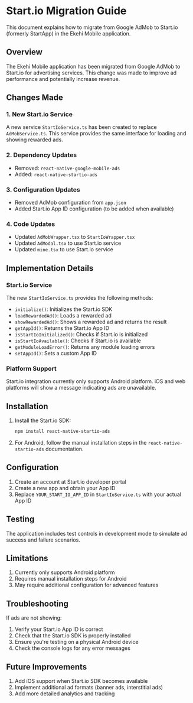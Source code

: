 # Start.io Migration Guide

This document explains how to migrate from Google AdMob to Start.io (formerly StartApp) in the Ekehi Mobile application.

## Overview

The Ekehi Mobile application has been migrated from Google AdMob to Start.io for advertising services. This change was made to improve ad performance and potentially increase revenue.

## Changes Made

### 1. New Start.io Service

A new service `StartIoService.ts` has been created to replace `AdMobService.ts`. This service provides the same interface for loading and showing rewarded ads.

### 2. Dependency Updates

- Removed: `react-native-google-mobile-ads`
- Added: `react-native-startio-ads`

### 3. Configuration Updates

- Removed AdMob configuration from `app.json`
- Added Start.io App ID configuration (to be added when available)

### 4. Code Updates

- Updated `AdMobWrapper.tsx` to `StartIoWrapper.tsx`
- Updated `AdModal.tsx` to use Start.io service
- Updated `mine.tsx` to use Start.io service

## Implementation Details

### Start.io Service

The new `StartIoService.ts` provides the following methods:

- `initialize()`: Initializes the Start.io SDK
- `loadRewardedAd()`: Loads a rewarded ad
- `showRewardedAd()`: Shows a rewarded ad and returns the result
- `getAppId()`: Returns the Start.io App ID
- `isStartIoInitialized()`: Checks if Start.io is initialized
- `isStartIoAvailable()`: Checks if Start.io is available
- `getModuleLoadError()`: Returns any module loading errors
- `setAppId()`: Sets a custom App ID

### Platform Support

Start.io integration currently only supports Android platform. iOS and web platforms will show a message indicating ads are unavailable.

## Installation

1. Install the Start.io SDK:
   ```bash
   npm install react-native-startio-ads
   ```

2. For Android, follow the manual installation steps in the `react-native-startio-ads` documentation.

## Configuration

1. Create an account at Start.io developer portal
2. Create a new app and obtain your App ID
3. Replace `YOUR_START_IO_APP_ID` in `StartIoService.ts` with your actual App ID

## Testing

The application includes test controls in development mode to simulate ad success and failure scenarios.

## Limitations

1. Currently only supports Android platform
2. Requires manual installation steps for Android
3. May require additional configuration for advanced features

## Troubleshooting

If ads are not showing:

1. Verify your Start.io App ID is correct
2. Check that the Start.io SDK is properly installed
3. Ensure you're testing on a physical Android device
4. Check the console logs for any error messages

## Future Improvements

1. Add iOS support when Start.io SDK becomes available
2. Implement additional ad formats (banner ads, interstitial ads)
3. Add more detailed analytics and tracking
